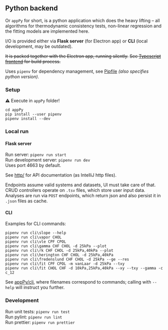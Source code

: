 ## Python backend

Or `appPy` for short, is a python application which does the heavy lifting –
all algorithms for thermodynamic consistency tests, non-linear regression and the fitting models are implemented here.

I/O is provided either via **Flask server** (for Electron app) or **CLI** (local development, may be outdated).

~~It is packed together with the Electron app, running silently.~~
~~See [Typescript frontend](appUI.md) for build process.~~

Uses `pipenv` for dependency management, see [Pipfile](../appPy/Pipfile) _(also specifies python version)_.

### Setup
⚠ Execute in `appPy` folder!
```
cd appPy
pip install --user pipenv
pipenv install --dev
```

### Local run

#### Flask server
Run server: `pipenv run start`  
Run development server: `pipenv run dev`  
Uses port 4663 by default.    

See [http/](../http) for API documentation (as IntelliJ http files).  

Endpoints assume valid systems and datasets, UI must take care of that.
CRUD controllers operate on `.tsv` files, which store user input data.
Analyses are run via `POST` endpoints, which return json and also persist it in `.json` files as cache.


#### CLI
Examples for CLI commands:
```
pipenv run cli\slope --help
pipenv run cli\vapor CHOL
pipenv run cli\vle CPF CPOL
pipenv run cli\gamma CHF CHOL -d 25kPa --plot
pipenv run cli\rk CHF CHOL -d 25kPa,40kPa --plot
pipenv run cli\herington CHF CHOL -d 25kPa,40kPa
pipenv run cli\fredenslund CHF CHOL -d 25kPa --ge --res
pipenv run cli\fit CPF CPOL -m vanLaar -d 25kPa --txy
pipenv run cli\fit CHOL CHF -d 10kPa,25kPa,40kPa --xy --txy --gamma -c c_12
```
See [appPy/cli](../appPy/cli), where filenames correspond to commands;
calling with `--help` will instruct you further.

### Development
Run unit tests: `pipenv run test`  
Run pylint: `pipenv run lint`  
Run prettier: `pipenv run prettier`

